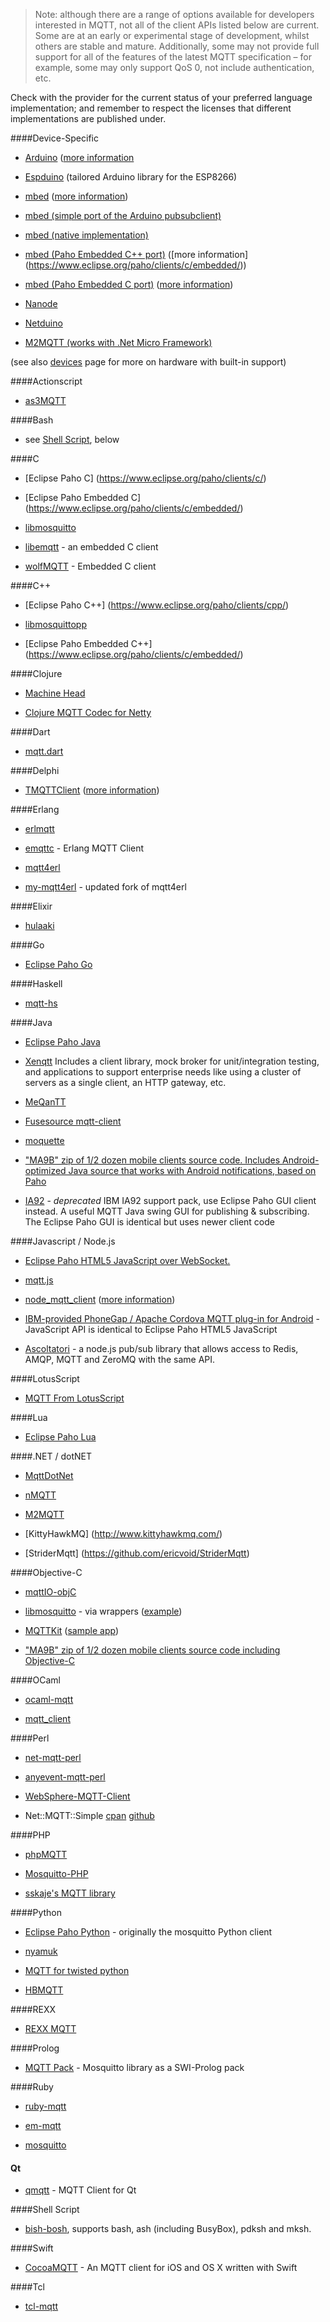 > Note: although there are a range of options available for developers interested in MQTT,
not all of the client APIs listed below are current. Some are at an early or experimental stage of
development, whilst others are stable and mature. Additionally, some may not provide full support 
for all of the features of the latest MQTT specification – for example, some may only support QoS 0, 
not include authentication, etc.


Check with the provider for the current status of your preferred language implementation; and remember to respect the licenses that different implementations are published under.

####Device-Specific

*  [Arduino](https://github.com/knolleary/pubsubclient) ([more information](http://knolleary.net/arduino-client-for-mqtt/)

*  [Espduino](https://github.com/tuanpmt/espduino) (tailored Arduino library for the ESP8266)

*  [mbed](https://github.com/yilun/MQTT-client-on-mbed) ([more information](http://ceit.uq.edu.au/content/mqttclient-mbed-version-20))

*  [mbed (simple port of the Arduino pubsubclient)](http://mbed.org/users/jwende/code/MQTT/)

*  [mbed (native implementation)](http://mbed.org/users/Nim65s/code/niMQTT/)

*  [mbed (Paho Embedded C++ port)](http://developer.mbed.org/teams/mqtt/code/MQTT/) ([more information] (https://www.eclipse.org/paho/clients/c/embedded/))
*  [mbed (Paho Embedded C port)](http://developer.mbed.org/teams/mqtt/code/MQTTPacket/) ([more information](https://www.eclipse.org/paho/clients/c/embedded/))

*  [Nanode](http://github.com/njh/NanodeMQTT/)

*  [Netduino](https://github.com/danielan/NetduinoMQTT)

*  [M2MQTT (works with .Net Micro Framework)](https://github.com/ppatierno/m2mqtt)

(see also [devices](things) page for more on hardware with built-in support)

####Actionscript

*  [as3MQTT](https://github.com/yangboz/as3MQTT)

####Bash

* see [Shell Script](#shell-script), below

####C

*  [Eclipse Paho C] (https://www.eclipse.org/paho/clients/c/)

*  [Eclipse Paho Embedded C] (https://www.eclipse.org/paho/clients/c/embedded/)

*  [libmosquitto](http://mosquitto.org)

*  [libemqtt](https://github.com/menudoproblema/libemqtt) - an embedded C client

*  [wolfMQTT](https://github.com/wolfSSL/wolfMQTT) - Embedded C client

####C++

*  [Eclipse Paho C++] (https://www.eclipse.org/paho/clients/cpp/)

*  [libmosquittopp](http://mosquitto.org)

*  [Eclipse Paho Embedded C++] (https://www.eclipse.org/paho/clients/c/embedded/)

####Clojure

*  [Machine Head](http://clojuremqtt.info)

*  [Clojure MQTT Codec for Netty](https://github.com/xively/clj-mqtt/)

####Dart

*  [mqtt.dart](http://pub.dartlang.org/packages/mqtt)

####Delphi

*  [TMQTTClient](http://jamiei.com/code/TMQTTClient.zip) ([more information](http://jamiei.com/blog/code/mqtt-client-library-for-delphi/))

####Erlang

*  [erlmqtt](https://github.com/squaremo/erlmqtt)

*  [emqttc](https://github.com/emqtt/emqttc) - Erlang MQTT Client

*  [mqtt4erl](http://code.google.com/p/mqtt4erl/)

*  [my-mqtt4erl](http://code.google.com/p/my-mqtt4erl/) - updated fork of mqtt4erl

####Elixir

*  [hulaaki](https://github.com/suvash/hulaaki)

####Go

*  [Eclipse Paho Go](http://git.eclipse.org/c/paho/org.eclipse.paho.mqtt.golang.git/)

####Haskell

* [mqtt-hs](http://hackage.haskell.org/package/mqtt-hs)

####Java

*  [Eclipse Paho Java](http://git.eclipse.org/c/paho/org.eclipse.paho.mqtt.java.git/)

*  [Xenqtt](http://xenqtt.sf.net) Includes a client library, mock broker for unit/integration testing, and applications to support enterprise needs like using a cluster of servers as a single client, an HTTP gateway, etc.

*  [MeQanTT](https://github.com/AlbinTheander/MeQanTT)

*  [Fusesource mqtt-client](https://github.com/fusesource/mqtt-client)

*  [moquette](https://github.com/andsel/moquette)

*  [ "MA9B" zip of 1/2 dozen mobile clients source code. Includes Android-optimized Java source that works with Android notifications, based on Paho](http://www-933.ibm.com/support/fixcentral/swg/selectFix?product=ibm%2FWebSphere%2FWebSphere+MQ&fixids=1.0.0.1-WS-MQCP-MA9B&source=dbluesearch&function=fixId&parent=ibm/WebSphere )

*  [IA92](http://www-01.ibm.com/support/docview.wss?rs=171&uid=swg24006006&loc=en_US&cs=utf-8&lang=en) - *deprecated* IBM IA92 support pack, use Eclipse Paho GUI client instead. A useful MQTT Java swing GUI for publishing & subscribing. The Eclipse Paho GUI is identical but uses newer client code

####Javascript / Node.js

*  [Eclipse Paho HTML5 JavaScript over WebSocket.](http://git.eclipse.org/c/paho/org.eclipse.paho.mqtt.javascript.git/)

*  [mqtt.js](https://github.com/adamvr/MQTT.js)

*  [node_mqtt_client](https://github.com/yilun/node_mqtt_client) ([more information](http://ceit.uq.edu.au/content/simple-mqtt-cient-nodejs))

*  [IBM-provided PhoneGap / Apache Cordova MQTT plug-in for Android](http://www-01.ibm.com/support/docview.wss?rs=171&uid=swg24033580&loc=en_US&cs=utf-8&lang=en) - JavaScript API is identical to Eclipse Paho HTML5 JavaScript

*  [Ascoltatori](https://github.com/mcollina/ascoltatori) - a node.js pub/sub library that allows access to Redis, AMQP, MQTT and ZeroMQ with the same API.

####LotusScript

*  [MQTT From LotusScript](https://tingenek.wordpress.com/2011/11/30/mqtt-with-lotus-notes/)

####Lua

*  [Eclipse Paho Lua](http://git.eclipse.org/c/paho/org.eclipse.paho.mqtt.lua.git/)

####.NET / dotNET

*  [MqttDotNet](http://sourceforge.net/projects/mqttdotnet/)

*  [nMQTT](https://github.com/markallanson/nmqtt)

*  [M2MQTT](https://github.com/ppatierno/m2mqtt)

*  [KittyHawkMQ] (http://www.kittyhawkmq.com/)

*  [StriderMqtt] (https://github.com/ericvoid/StriderMqtt)

####Objective-C

*  [mqttIO-objC](https://github.com/GrayWang/mqttIO-objC)

*  [libmosquitto](https://mosquitto.org) - via wrappers ([example](https:///github.com/njh/marquette))

*  [MQTTKit](https://github.com/jmesnil/MQTTKit) ([sample app](https:///github.com/jmesnil/MQTTExample))

*  ["MA9B" zip of 1/2 dozen mobile clients source code including Objective-C](http://www-933.ibm.com/support/fixcentral/swg/selectFix?product=ibm%2FWebSphere%2FWebSphere+MQ&fixids=1.0.0.1-WS-MQCP-MA9B&source=dbluesearch&function=fixId&parent=ibm/WebSphere)

####OCaml

* [ocaml-mqtt](https://github.com/j0sh/ocaml-mqtt)

* [mqtt_client](https://github.com/philtomson/mqtt_client)

####Perl

*  [net-mqtt-perl](https://github.com/beanz/net-mqtt-perl)

*  [anyevent-mqtt-perl](https://github.com/beanz/anyevent-mqtt-perl)

*  [WebSphere-MQTT-Client](http://search.cpan.org/dist/WebSphere-MQTT-Client/)

*  Net::MQTT::Simple [cpan](https://metacpan.org/pod/Net::MQTT::Simple) [github](https://github.com/Juerd/Net-MQTT-Simple)

####PHP

*  [phpMQTT](http://github.com/bluerhinos/phpMQTT)

*  [Mosquitto-PHP](https://github.com/mgdm/Mosquitto-PHP)

*  [sskaje's MQTT library](http://github.com/sskaje/mqtt)

####Python

*  [Eclipse Paho Python](https://github.com/eclipse/paho.mqtt.python) - originally the mosquitto Python client

*  [nyamuk](https://github.com/iwanbk/nyamuk)

*  [MQTT for twisted python](https://github.com/adamvr/MQTT-For-Twisted-Python)

*  [HBMQTT](https://github.com/beerfactory/hbmqtt)

####REXX

*  [REXX MQTT](https://github.com/DougieLawson/REXX_MQTT)

####Prolog

*  [MQTT Pack](https://github.com/olsky/swi-mqtt-pack) - Mosquitto library as a SWI-Prolog pack

####Ruby

*  [ruby-mqtt](https://github.com/njh/ruby-mqtt)

*  [em-mqtt](https://rubygems.org/gems/em-mqtt)

*  [mosquitto](https://github.com/xively/mosquitto)

#### Qt

* [qmqtt](https://github.com/emqtt/qmqtt) - MQTT Client for Qt

####Shell Script

*  [bish-bosh](https://github.com/raphaelcohn/bish-bosh), supports bash, ash (including BusyBox), pdksh and mksh.

####Swift

* [CocoaMQTT](https://github.com/emqtt/CocoaMQTT) - An MQTT client for iOS and OS X written with Swift

####Tcl

*  [tcl-mqtt](https://github.com/Tingenek/tcl-mqtt)